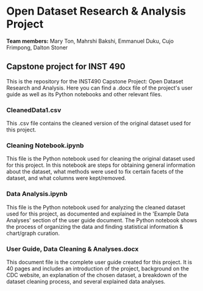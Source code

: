 # Open Dataset Research & Analysis Project

**Team members:** Mary Ton, Mahrshi Bakshi, Emmanuel Duku, Cujo Frimpong, Dalton Stoner

## Capstone project for INST 490

This is the repository for the INST490 Capstone Project: Open Dataset Research and Analysis. Here you can find a .docx file of the project's user guide as well as its Python notebooks and other relevant files.

### CleanedData1.csv
This .csv file contains the cleaned version of the original dataset used for this project.

### Cleaning Notebook.ipynb
This file is the Python notebook used for cleaning the original dataset used for this project. In this notebook are steps for obtaining general information about the dataset, what methods were used to fix certain facets of the dataset, and what columns were kept/removed.

### Data Analysis.ipynb
This file is the Python notebook used for analyzing the cleaned dataset used for this project, as documented and explained in the 'Example Data Analyses' section of the user guide document. The Python notebook shows the process of organizing the data and finding statistical information & chart/graph curation.

### User Guide, Data Cleaning & Analyses.docx
This document file is the complete user guide created for this project. It is 40 pages and includes an introduction of the project, background on the CDC website, an explanation of the chosen dataset, a breakdown of the dataset cleaning process, and several explained data analyses.
